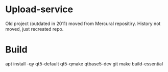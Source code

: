 # Upload-service
Old project (outdated in 2011) moved from Mercural repositiry. History not moved, just recreated repo.

# Build
apt install -qy qt5-default qt5-qmake qtbase5-dev git make build-essential
